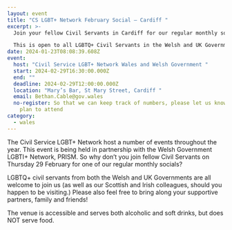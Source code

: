 ```yaml
---
layout: event
title: "CS LGBT+ Network February Social – Cardiff "
excerpt: >-
  Join your fellow Civil Servants in Cardiff for our regular monthly socials. 

  This is open to all LGBTQ+ Civil Servants in the Welsh and UK Governments, along with their supportive family and friends.
date: 2024-01-23T08:08:39.608Z
event:
  host: "Civil Service LGBT+ Network Wales and Welsh Government "
  start: 2024-02-29T16:30:00.000Z
  end: ""
  deadline: 2024-02-29T12:00:00.000Z
  location: "Mary’s Bar, St Mary Street, Cardiff "
  email: Bethan.Cable@gov.wales
  no-register: So that we can keep track of numbers, please let us know if you
    plan to attend
category:
  - wales
---
```

The Civil Service LGBT+ Network host a number of events throughout the year. This event is being held in partnership with the Welsh Government LGBTI+ Network, PRISM. So why don’t you join fellow Civil Servants on Thursday 29 February for one of our regular monthly socials?

LGBTQ+ civil servants from both the Welsh and UK Governments are all welcome to join us (as well as our Scottish and Irish colleagues, should you happen to be visiting.) Please also feel free to bring along your supportive partners, family and friends!

The venue is accessible and serves both alcoholic and soft drinks, but does NOT serve food.